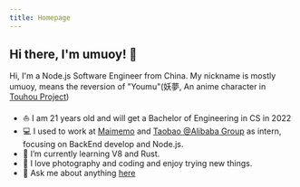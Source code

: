 ```yaml
---
title: Homepage
---
```


## Hi there, I'm umuoy! 👋

Hi, I'm a Node.js Software Engineer from China. My nickname is mostly umuoy, means the reversion of "Youmu"(妖夢, An anime character in [Touhou Project](https://en.wikipedia.org/wiki/Touhou_Project))
- ⛵ I am 21 years old and will get a Bachelor of Engineering in CS in 2022
- 💻 I used to work at [Maimemo](https://www.maimemo.com/) and [Taobao @Alibaba Group](https://tech.taobao.org/) as intern, focusing on BackEnd develop and Node.js.
- 🌱 I’m currently learning V8 and Rust.
- 🐧 I love photography and coding and enjoy trying new things.
- 💬 Ask me about anything [here](https://github.com/umuoy1/umuoy1/issues)
